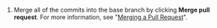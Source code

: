 1. Merge all of the commits into the base branch by clicking **Merge pull request**. For more information, see "[Merging a Pull Request](/github/collaborating-with-issues-and-pull-requests/incorporating-changes-from-a-pull-request/merging-a-pull-request)".

